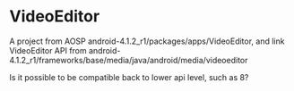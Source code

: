 VideoEditor
===========

A project from AOSP android-4.1.2_r1/packages/apps/VideoEditor, 
and link VideoEditor API from android-4.1.2_r1/frameworks/base/media/java/android/media/videoeditor

Is it possible to be compatible back to lower api level, such as 8?
